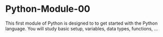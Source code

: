 # Python-Module-00
 This first module of Python is designed to to get started with the Python language. You will study basic setup, variables, data types, functions, ... 

